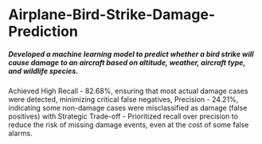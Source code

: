 # Airplane-Bird-Strike-Damage-Prediction

##### Developed a machine learning model to predict whether a bird strike will cause damage to an aircraft based on altitude, weather, aircraft type, and wildlife species.

Achieved High Recall - 82.68%, ensuring that most actual damage cases were detected, minimizing critical false negatives, Precision - 24.21%, indicating some non-damage cases were misclassified as
damage (false positives) with Strategic Trade-off - Prioritized recall over precision to reduce the risk of missing damage events, even at the cost of some false alarms.
